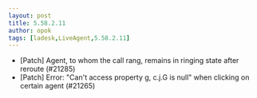 ```yaml
---
layout: post
title: 5.58.2.11
author: opok
tags: [ladesk,LiveAgent,5.58.2.11]
---
```


- [Patch] Agent, to whom the call rang, remains in ringing state after reroute (#21285)
- [Patch] Error: "Can't access property g, c.j.G is null" when clicking on certain agent (#21265) 
